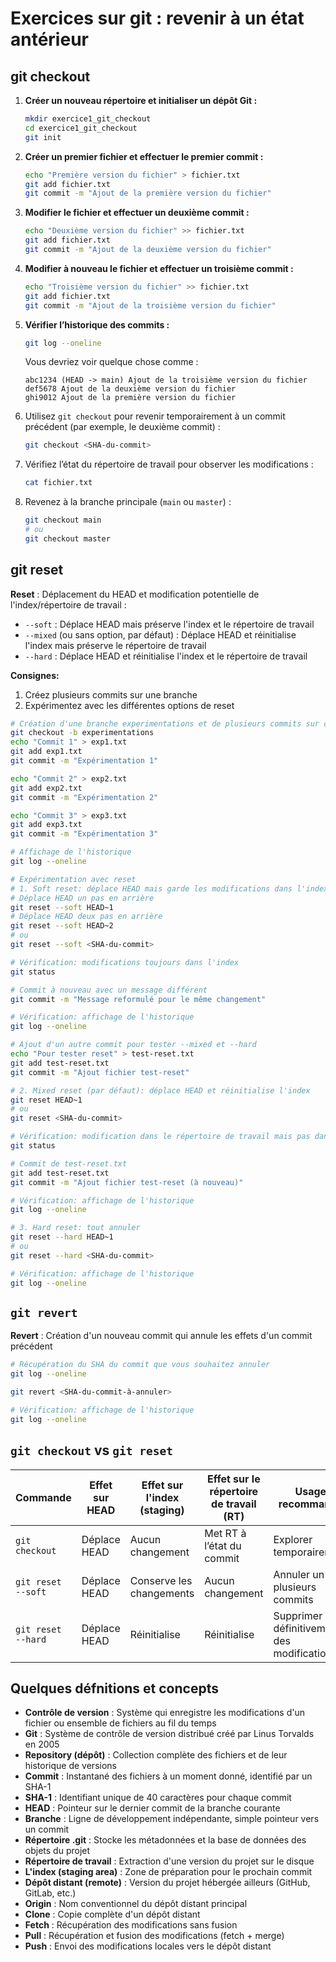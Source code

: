 # Exercices sur git : revenir à un état antérieur

## git checkout

1. **Créer un nouveau répertoire et initialiser un dépôt Git :**
   ```bash
   mkdir exercice1_git_checkout
   cd exercice1_git_checkout
   git init
   ```

2. **Créer un premier fichier et effectuer le premier commit :**
   ```bash
   echo "Première version du fichier" > fichier.txt
   git add fichier.txt
   git commit -m "Ajout de la première version du fichier"
   ```

3. **Modifier le fichier et effectuer un deuxième commit :**
   ```bash
   echo "Deuxième version du fichier" >> fichier.txt
   git add fichier.txt
   git commit -m "Ajout de la deuxième version du fichier"
   ```

4. **Modifier à nouveau le fichier et effectuer un troisième commit :**
   ```bash
   echo "Troisième version du fichier" >> fichier.txt
   git add fichier.txt
   git commit -m "Ajout de la troisième version du fichier"
   ```

5. **Vérifier l’historique des commits :**
   ```bash
   git log --oneline
   ```
   Vous devriez voir quelque chose comme :
   ```
   abc1234 (HEAD -> main) Ajout de la troisième version du fichier
   def5678 Ajout de la deuxième version du fichier
   ghi9012 Ajout de la première version du fichier
   ```

6. Utilisez `git checkout` pour revenir temporairement à un commit précédent (par exemple, le deuxième commit) :
   ```bash
   git checkout <SHA-du-commit>
   ```

7. Vérifiez l’état du répertoire de travail pour observer les modifications :
   ```bash
   cat fichier.txt
   ```

8. Revenez à la branche principale (`main` ou `master`) :
   ```bash
   git checkout main
   # ou
   git checkout master
   ```

## git reset

**Reset** : Déplacement du HEAD et modification potentielle de l'index/répertoire de travail :
  - `--soft` : Déplace HEAD mais préserve l'index et le répertoire de travail
  - `--mixed` (ou sans option, par défaut) : Déplace HEAD et réinitialise l'index mais préserve le répertoire de travail
  - `--hard` : Déplace HEAD et réinitialise l'index et le répertoire de travail

**Consignes:**
1. Créez plusieurs commits sur une branche
2. Expérimentez avec les différentes options de reset

```bash
# Création d'une branche experimentations et de plusieurs commits sur cette branche
git checkout -b experimentations
echo "Commit 1" > exp1.txt
git add exp1.txt
git commit -m "Expérimentation 1"

echo "Commit 2" > exp2.txt
git add exp2.txt
git commit -m "Expérimentation 2"

echo "Commit 3" > exp3.txt
git add exp3.txt
git commit -m "Expérimentation 3"

# Affichage de l'historique
git log --oneline

# Expérimentation avec reset
# 1. Soft reset: déplace HEAD mais garde les modifications dans l'index
# Déplace HEAD un pas en arrière
git reset --soft HEAD~1
# Déplace HEAD deux pas en arrière
git reset --soft HEAD~2
# ou
git reset --soft <SHA-du-commit>

# Vérification: modifications toujours dans l'index
git status

# Commit à nouveau avec un message différent
git commit -m "Message reformulé pour le même changement"

# Vérification: affichage de l'historique
git log --oneline

# Ajout d'un autre commit pour tester --mixed et --hard
echo "Pour tester reset" > test-reset.txt
git add test-reset.txt
git commit -m "Ajout fichier test-reset"

# 2. Mixed reset (par défaut): déplace HEAD et réinitialise l'index
git reset HEAD~1
# ou
git reset <SHA-du-commit>

# Vérification: modification dans le répertoire de travail mais pas dans l'index
git status

# Commit de test-reset.txt
git add test-reset.txt
git commit -m "Ajout fichier test-reset (à nouveau)"

# Vérification: affichage de l'historique
git log --oneline

# 3. Hard reset: tout annuler
git reset --hard HEAD~1
# ou
git reset --hard <SHA-du-commit>

# Vérification: affichage de l'historique
git log --oneline
```

## `git revert`

**Revert** : Création d'un nouveau commit qui annule les effets d'un commit précédent

```bash
# Récupération du SHA du commit que vous souhaitez annuler
git log --oneline

git revert <SHA-du-commit-à-annuler>

# Vérification: affichage de l'historique
git log --oneline
```

## `git checkout` vs `git reset`

| **Commande**               | **Effet sur HEAD** | **Effet sur l'index (staging)** | **Effet sur le répertoire de travail (RT)** | **Usage recommandé**                     |
|----------------------------|--------------------|---------------------------------|--------------------------------------------|------------------------------------------|
| `git checkout `    | Déplace HEAD       | Aucun changement               | Met RT à l’état du commit                  | Explorer temporairement                  |
| `git reset --soft `| Déplace HEAD       | Conserve les changements        | Aucun changement                           | Annuler un ou plusieurs commits          |
| `git reset --hard `| Déplace HEAD       | Réinitialise                   | Réinitialise                               | Supprimer définitivement des modifications |

## Quelques défnitions et concepts
- **Contrôle de version** : Système qui enregistre les modifications d'un fichier ou ensemble de fichiers au fil du temps
- **Git** : Système de contrôle de version distribué créé par Linus Torvalds en 2005
- **Repository (dépôt)** : Collection complète des fichiers et de leur historique de versions
- **Commit** : Instantané des fichiers à un moment donné, identifié par un SHA-1
- **SHA-1** : Identifiant unique de 40 caractères pour chaque commit
- **HEAD** : Pointeur sur le dernier commit de la branche courante
- **Branche** : Ligne de développement indépendante, simple pointeur vers un commit
- **Répertoire .git** : Stocke les métadonnées et la base de données des objets du projet
- **Répertoire de travail** : Extraction d'une version du projet sur le disque
- **L'index (staging area)** : Zone de préparation pour le prochain commit
- **Dépôt distant (remote)** : Version du projet hébergée ailleurs (GitHub, GitLab, etc.)
- **Origin** : Nom conventionnel du dépôt distant principal
- **Clone** : Copie complète d'un dépôt distant
- **Fetch** : Récupération des modifications sans fusion
- **Pull** : Récupération et fusion des modifications (fetch + merge)
- **Push** : Envoi des modifications locales vers le dépôt distant

